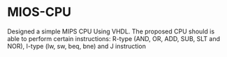 # MIOS-CPU
Designed a simple MIPS CPU Using VHDL. The proposed CPU should is able to perform certain  instructions: R-type (AND, OR, ADD, SUB, SLT and NOR), I-type (lw, sw, beq, bne) and J  instruction
